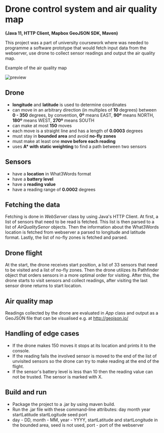# Drone control system and air quality map
**(Java 11, HTTP Client, Mapbox GeoJSON SDK, Maven)**

This project was a part of university coursework where was needed to programme a software prototype that would fetch input data from the webserver,
use drone to collect sensor readings and output the air quality map.

Example of the air quality map

![preview](https://user-images.githubusercontent.com/47607423/102548237-47545e80-40b2-11eb-9411-4ecbea31f70f.png)

## Drone
- **longitude** and **latitude** is used to determine coordinates
- can move in an arbitrary direction (in multiples of **10** degrees) between **0 - 350** degrees, by convention, **0º** means EAST, **90º** means NORTH, **180º** means WEST,
**270º** means SOUTH
- can make at most **150** moves
- each move is a straight line and has a length of **0.0003** degrees
- must stay in **bounded area** and avoid **no-fly zones**
- must make at least one **move before each reading**
- uses __A* with static weighting__ to find a path between two sensors

## Sensors
- have a **location** in What3Words format
- have a **battery level**
- have a **reading value**
- have a reading range of **0.0002** degrees
        
## Fetching the data
Fetching is done in *WebServer* class by using Java's HTTP Client.
At first, a list of sensors that need to be read is fetched. This list is then parsed to a list of *AirQualitySenor* objects.
Then the information about the What3Words location is fetched from webserver a parsed to longitude and latitude format.
Lastly, the list of no-fly zones is fetched and parsed.

## Drone flight
At the start, the drone receives start position, a list of 33 sensors that need to be visited and a list of no-fly zones. Then the drone utilizes its Pathfinder object that orders sensors
in a more optimal order for visiting. After this, the drone starts to visit sensors and collect readings, after visiting the last sensor drone returns to start location.

## Air quality map
Readings collected by the drone are evaluated in *App* class and output as a GeoJSON file that can be visualised e.g. at http://geojson.io/

## Handling of edge cases
- If the drone makes 150 moves it stops at its location and prints it to the console. 
- If the reading fails the involved sensor is moved to the end of the list of unvisited sensors so the drone can try to make reading at the end of the flight.
- If the sensor's battery level is less than 10 then the reading value can not be trusted. The sensor is marked with X.

## Build and run
- Package the project to a .jar by using maven build.
- Run the .jar file with these command-line attributes: day month year startLatitude startLogitude seed port
- day - DD, month - MM, year - YYYY, startLatitude and startLongitude in the bounded area, seed is not used, port - port of the webserver
